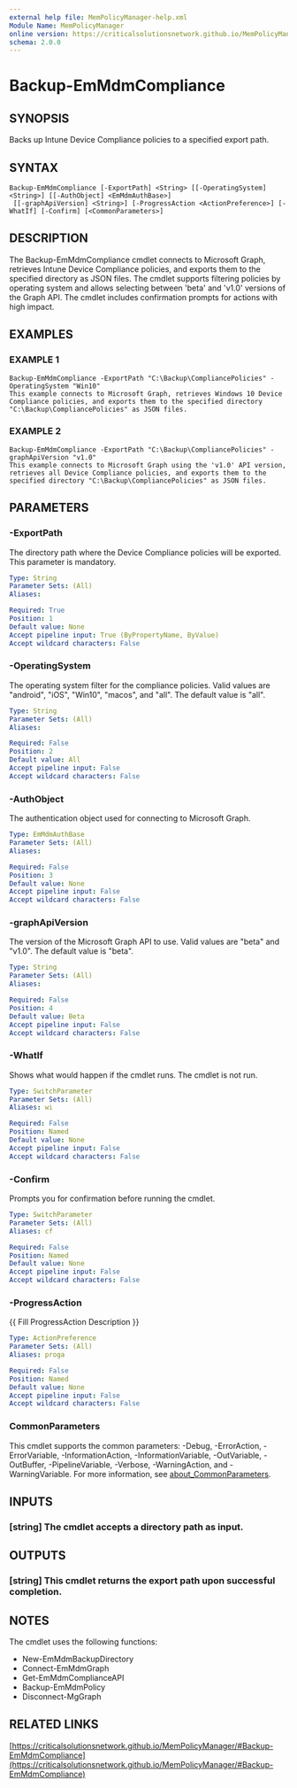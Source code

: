 ```yaml
---
external help file: MemPolicyManager-help.xml
Module Name: MemPolicyManager
online version: https://criticalsolutionsnetwork.github.io/MemPolicyManager/#Backup-EmMdmCompliance
schema: 2.0.0
---
```


# Backup-EmMdmCompliance

## SYNOPSIS
Backs up Intune Device Compliance policies to a specified export path.

## SYNTAX

```
Backup-EmMdmCompliance [-ExportPath] <String> [[-OperatingSystem] <String>] [[-AuthObject] <EmMdmAuthBase>]
 [[-graphApiVersion] <String>] [-ProgressAction <ActionPreference>] [-WhatIf] [-Confirm] [<CommonParameters>]
```

## DESCRIPTION
The Backup-EmMdmCompliance cmdlet connects to Microsoft Graph, retrieves Intune Device Compliance policies, and exports them to the specified directory as JSON files.
The cmdlet supports filtering policies by operating system and allows selecting between 'beta' and 'v1.0' versions of the Graph API.
The cmdlet includes confirmation prompts for actions with high impact.

## EXAMPLES

### EXAMPLE 1
```
Backup-EmMdmCompliance -ExportPath "C:\Backup\CompliancePolicies" -OperatingSystem "Win10"
This example connects to Microsoft Graph, retrieves Windows 10 Device Compliance policies, and exports them to the specified directory "C:\Backup\CompliancePolicies" as JSON files.
```

### EXAMPLE 2
```
Backup-EmMdmCompliance -ExportPath "C:\Backup\CompliancePolicies" -graphApiVersion "v1.0"
This example connects to Microsoft Graph using the 'v1.0' API version, retrieves all Device Compliance policies, and exports them to the specified directory "C:\Backup\CompliancePolicies" as JSON files.
```

## PARAMETERS

### -ExportPath
The directory path where the Device Compliance policies will be exported.
This parameter is mandatory.

```yaml
Type: String
Parameter Sets: (All)
Aliases:

Required: True
Position: 1
Default value: None
Accept pipeline input: True (ByPropertyName, ByValue)
Accept wildcard characters: False
```

### -OperatingSystem
The operating system filter for the compliance policies.
Valid values are "android", "iOS", "Win10", "macos", and "all".
The default value is "all".

```yaml
Type: String
Parameter Sets: (All)
Aliases:

Required: False
Position: 2
Default value: All
Accept pipeline input: False
Accept wildcard characters: False
```

### -AuthObject
The authentication object used for connecting to Microsoft Graph.

```yaml
Type: EmMdmAuthBase
Parameter Sets: (All)
Aliases:

Required: False
Position: 3
Default value: None
Accept pipeline input: False
Accept wildcard characters: False
```

### -graphApiVersion
The version of the Microsoft Graph API to use. Valid values are "beta" and "v1.0".
The default value is "beta".

```yaml
Type: String
Parameter Sets: (All)
Aliases:

Required: False
Position: 4
Default value: Beta
Accept pipeline input: False
Accept wildcard characters: False
```

### -WhatIf
Shows what would happen if the cmdlet runs.
The cmdlet is not run.

```yaml
Type: SwitchParameter
Parameter Sets: (All)
Aliases: wi

Required: False
Position: Named
Default value: None
Accept pipeline input: False
Accept wildcard characters: False
```

### -Confirm
Prompts you for confirmation before running the cmdlet.

```yaml
Type: SwitchParameter
Parameter Sets: (All)
Aliases: cf

Required: False
Position: Named
Default value: None
Accept pipeline input: False
Accept wildcard characters: False
```

### -ProgressAction
{{ Fill ProgressAction Description }}

```yaml
Type: ActionPreference
Parameter Sets: (All)
Aliases: proga

Required: False
Position: Named
Default value: None
Accept pipeline input: False
Accept wildcard characters: False
```

### CommonParameters
This cmdlet supports the common parameters: -Debug, -ErrorAction, -ErrorVariable, -InformationAction, -InformationVariable, -OutVariable, -OutBuffer, -PipelineVariable, -Verbose, -WarningAction, and -WarningVariable. For more information, see [about_CommonParameters](http://go.microsoft.com/fwlink/?LinkID=113216).

## INPUTS

### [string] The cmdlet accepts a directory path as input.
## OUTPUTS

### [string] This cmdlet returns the export path upon successful completion.
## NOTES
The cmdlet uses the following functions:
- New-EmMdmBackupDirectory
- Connect-EmMdmGraph
- Get-EmMdmComplianceAPI
- Backup-EmMdmPolicy
- Disconnect-MgGraph

## RELATED LINKS

[https://criticalsolutionsnetwork.github.io/MemPolicyManager/#Backup-EmMdmCompliance](https://criticalsolutionsnetwork.github.io/MemPolicyManager/#Backup-EmMdmCompliance)

